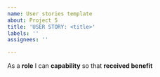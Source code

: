 ```yaml
---
name: User stories template
about: Project 5
title: 'USER STORY: <title>'
labels: ''
assignees: ''

---
```


As a **role** I can **capability** so that **received benefit**
